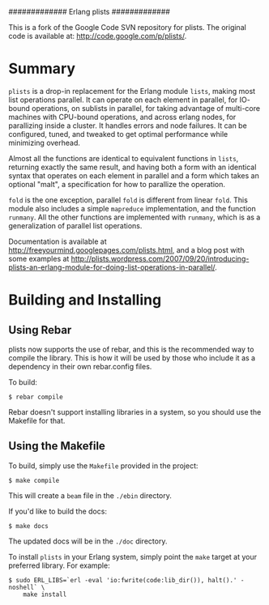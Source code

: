 #############
Erlang plists
#############

This is a fork of the Google Code SVN repository for plists.
The original code is available at: <http://code.google.com/p/plists/>.


Summary
=======

`plists` is a drop-in replacement for the Erlang module `lists`, making most
list operations parallel. It can operate on each element in parallel, for IO-
bound operations, on sublists in parallel, for taking advantage of multi-core
machines with CPU-bound operations, and across erlang nodes, for parallizing
inside a cluster. It handles errors and node failures. It can be configured,
tuned, and tweaked to get optimal performance while minimizing overhead.

Almost all the functions are identical to equivalent functions in `lists`,
returning exactly the same result, and having both a form with an identical
syntax that operates on each element in parallel and a form which takes an
optional "malt", a specification for how to parallize the operation.

`fold` is the one exception, parallel `fold` is different from linear `fold`.
This module also includes a simple `mapreduce` implementation, and the function
`runmany`. All the other functions are implemented with `runmany`, which is as a
generalization of parallel list operations.

Documentation is available at <http://freeyourmind.googlepages.com/plists.html>,
and a blog post with some examples at
<http://plists.wordpress.com/2007/09/20/introducing-plists-an-erlang-module-for-doing-list-operations-in-parallel/>.


Building and Installing
=======================


Using Rebar
-----------

plists now supports the use of rebar, and this is the recommended way to compile
the library. This is how it will be used by those who include it as a dependency
in their own rebar.config files.

To build:

    $ rebar compile

Rebar doesn't support installing libraries in a system, so you should use the
Makefile for that.


Using the Makefile
-------------------

To build, simply use the `Makefile` provided in the project:

    $ make compile

This will create a `beam` file in the `./ebin` directory.

If you'd like to build the docs:

    $ make docs

The updated docs will be in the `./doc` directory.

To install `plists` in your Erlang system, simply point the `make` target at
your preferred library. For example:

    $ sudo ERL_LIBS=`erl -eval 'io:fwrite(code:lib_dir()), halt().' -noshell` \
        make install
